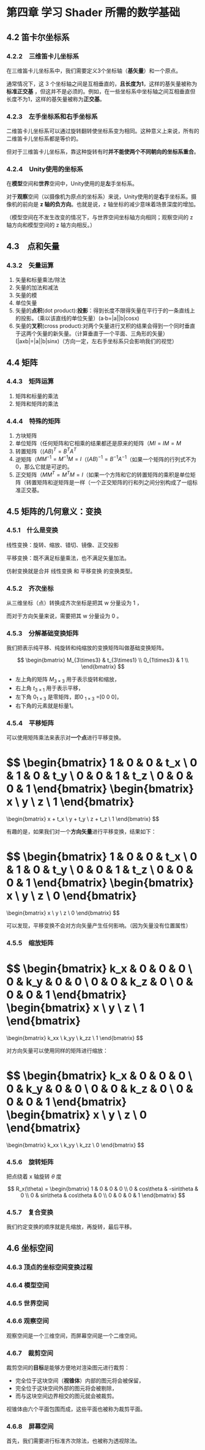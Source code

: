 # 第四章 学习 Shader 所需的数学基础

## 4.2 笛卡尔坐标系

### 4.2.2　三维笛卡儿坐标系

在三维笛卡儿坐标系中，我们需要定义3个坐标轴（**基矢量**）和一个原点。

通常情况下，这 3 个坐标轴之间是互相垂直的，**且长度为1**，这样的基矢量被称为**标准正交基** ，但这并不是必须的。例如，在一些坐标系中坐标轴之间互相垂直但长度不为1，这样的基矢量被称为**正交基**。

### 4.2.3　左手坐标系和右手坐标系

二维笛卡儿坐标系可以通过旋转翻转使坐标系变为相同。这种意义上来说，所有的二维笛卡儿坐标系都是等价的。

但对于三维笛卡儿坐标系，靠这种旋转有时**并不能使两个不同朝向的坐标系重合**。

### 4.2.4　Unity使用的坐标系

在**模型**空间和**世界**空间中，Unity使用的是**左**手坐标系。 

对于**观察**空间（以摄像机为原点的坐标系）来说，Unity使用的是**右**手坐标系。摄像机的前向是 **z 轴的负方向**。也就是说，z 轴坐标的减少意味着场景深度的增加。

（模型空间在不发生改变的情况下，与世界空间坐标轴方向相同；观察空间的 z 轴方向和模型空间的 z 轴方向相反。）

## 4.3　点和矢量

### 4.3.2　矢量运算

1. 矢量和标量乘法/除法
2. 矢量的加法和减法
3. 矢量的模
4. 单位矢量
5. 矢量的**点积**(dot product):**投影**：得到长度不限得矢量在平行于的一条直线上的投影。（乘以该直线的单位矢量）(a·b=|a||b|cosx)
6. 矢量的**叉积**(cross product):对两个矢量进行叉积的结果会得到一个同时垂直于这两个矢量的新矢量。（计算垂直于一个平面、三角形的矢量）(|axb|=|a||b|sinx)（方向一定，左右手坐标系只会影响我们的视觉）

## 4.4 矩阵

### 4.4.3　矩阵运算

1. 矩阵和标量的乘法
2. 矩阵和矩阵的乘法

### 4.4.4　特殊的矩阵

1. 方块矩阵
2. 单位矩阵（任何矩阵和它相乘的结果都还是原来的矩阵（$MI = IM = M$
3. 转置矩阵（$(AB)^T =B^TA^T$
4. 逆矩阵（$MM^{−1} = M^{−1}M = I$（$(AB)^{−1}=B^{−1}A^{−1}$（如果一个矩阵的行列式不为 0，那么它就是可逆的。
5. 正交矩阵（$MM^T=M^TM=I$（如果一个方阵和它的转置矩阵的乘积是单位矩阵（转置矩阵和逆矩阵是一样（一个正交矩阵的行和列之间分别构成了一组标准正交基。

## 4.5 矩阵的几何意义：变换

### 4.5.1　什么是变换

线性变换：旋转、缩放、错切、镜像、正交投影

平移变换：既不满足标量乘法，也不满足矢量加法。

仿射变换就是合并 线性变换 和 平移变换 的变换类型。

### 4.5.2　齐次坐标

从三维坐标（点）转换成齐次坐标是把其 w 分量设为 1 ，

而对于方向矢量来说，需要把其 w 分量设为 0 。

### 4.5.3　分解基础变换矩阵

我们把表示纯平移、纯旋转和纯缩放的变换矩阵叫做基础变换矩阵。

$$
\begin{bmatrix}
M_{3\times3} & t_{3\times1} \\
0_{1\times3} & 1    \\
\end{bmatrix}
$$

- 左上角的矩阵 $M_{3\times3}$ 用于表示旋转和缩放，
- 右上角 $t_{3\times1}$ 用于表示平移，
- 左下角 $0_{1\times3}$ 是零矩阵，即0 $_{1\times3}$ =[0 0 0]，
- 右下角的元素就是标量1。

### 4.5.4　平移矩阵

可以使用矩阵乘法来表示对**一个点**进行平移变换。

$$
 \begin{bmatrix}
   1 & 0 & 0 & t_x \\
   0 & 1 & 0 & t_y \\
   0 & 0 & 1 & t_z \\
   0 & 0 & 0 & 1 
  \end{bmatrix}
 \begin{bmatrix}
    x \\
    y \\
    z \\
    1
  \end{bmatrix}
=
\begin{bmatrix}
    x + t_x \\
    y + t_y \\
    z + t_z \\
    1
\end{bmatrix}
$$

有趣的是，如果我们对一个**方向矢量**进行平移变换，结果如下：

$$
 \begin{bmatrix}
   1 & 0 & 0 & t_x \\
   0 & 1 & 0 & t_y \\
   0 & 0 & 1 & t_z \\
   0 & 0 & 0 & 1 
  \end{bmatrix}
 \begin{bmatrix}
    x \\
    y \\
    z \\
    0
  \end{bmatrix}
=
\begin{bmatrix}
    x \\
    y \\
    z \\
    0
\end{bmatrix}
$$

可以发现，平移变换不会对方向矢量产生任何影响。（因为矢量没有位置属性）

### 4.5.5　缩放矩阵


$$
 \begin{bmatrix}
   k_x & 0 & 0 & 0 \\
   0 & k_y & 0 & 0 \\
   0 & 0 & k_z & 0 \\
   0 & 0 & 0 & 1 
  \end{bmatrix}
 \begin{bmatrix}
    x \\
    y \\
    z \\
    1
  \end{bmatrix}
=
\begin{bmatrix}
    k_xx \\
    k_yy \\
    k_zz \\
    1
\end{bmatrix}
$$

对方向矢量可以使用同样的矩阵进行缩放：

$$
 \begin{bmatrix}
   k_x & 0 & 0 & 0 \\
   0 & k_y & 0 & 0 \\
   0 & 0 & k_z & 0 \\
   0 & 0 & 0 & 1 
  \end{bmatrix}
 \begin{bmatrix}
    x \\
    y \\
    z \\
    0
  \end{bmatrix}
=
\begin{bmatrix}
    k_xx \\
    k_yy \\
    k_zz \\
    0
\end{bmatrix}
$$

### 4.5.6　旋转矩阵

把点绕着 x 轴旋转 $\theta$ 度

$$
R_x(\theta) = 
\begin{bmatrix}
1 & 0 & 0 & 0 \\
0 & cos\theta & -sin\theta & 0 \\
0 & sin\theta & cos\theta & 0 \\
0 & 0 & 0 & 1
\end{bmatrix}
$$

### 4.5.7　复合变换

我们约定变换的顺序就是先缩放，再旋转，最后平移。

## 4.6 坐标空间

### 4.6.3 顶点的坐标空间变换过程

### 4.6.4 模型空间

### 4.6.5 世界空间

### 4.6.6 观察空间

观察空间是一个三维空间，而屏幕空间是一个二维空间。

### 4.6.7　裁剪空间

裁剪空间的**目标**是能够方便地对渲染图元进行裁剪：
- 完全位于这块空间（**视锥体**）内部的图元将会被保留，
- 完全位于这块空间外部的图元将会被剔除，
- 而与这块空间边界相交的图元就会被裁剪。

视锥体由六个平面包围而成，这些平面也被称为裁剪平面。

### 4.6.8　屏幕空间

首先，我们需要进行标准齐次除法，也被称为透视除法。